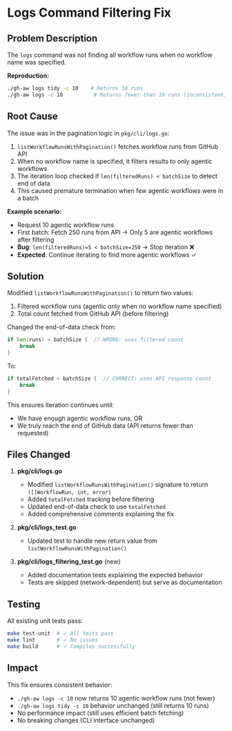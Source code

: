 # Logs Command Filtering Fix

## Problem Description

The `logs` command was not finding all workflow runs when no workflow name was specified.

**Reproduction:**
```bash
./gh-aw logs tidy -c 10    # Returns 10 runs
./gh-aw logs -c 10          # Returns fewer than 10 runs (inconsistent)
```

## Root Cause

The issue was in the pagination logic in `pkg/cli/logs.go`:

1. `listWorkflowRunsWithPagination()` fetches workflow runs from GitHub API
2. When no workflow name is specified, it filters results to only agentic workflows
3. The iteration loop checked if `len(filteredRuns) < batchSize` to detect end of data
4. This caused premature termination when few agentic workflows were in a batch

**Example scenario:**
- Request 10 agentic workflow runs
- First batch: Fetch 250 runs from API → Only 5 are agentic workflows after filtering
- **Bug**: `len(filteredRuns)=5 < batchSize=250` → Stop iteration ❌
- **Expected**: Continue iterating to find more agentic workflows ✓

## Solution

Modified `listWorkflowRunsWithPagination()` to return two values:
1. Filtered workflow runs (agentic only when no workflow name specified)
2. Total count fetched from GitHub API (before filtering)

Changed the end-of-data check from:
```go
if len(runs) < batchSize {  // WRONG: uses filtered count
    break
}
```

To:
```go
if totalFetched < batchSize {  // CORRECT: uses API response count
    break
}
```

This ensures iteration continues until:
- We have enough agentic workflow runs, OR
- We truly reach the end of GitHub data (API returns fewer than requested)

## Files Changed

1. **pkg/cli/logs.go**
   - Modified `listWorkflowRunsWithPagination()` signature to return `([]WorkflowRun, int, error)`
   - Added `totalFetched` tracking before filtering
   - Updated end-of-data check to use `totalFetched`
   - Added comprehensive comments explaining the fix

2. **pkg/cli/logs_test.go**
   - Updated test to handle new return value from `listWorkflowRunsWithPagination()`

3. **pkg/cli/logs_filtering_test.go** (new)
   - Added documentation tests explaining the expected behavior
   - Tests are skipped (network-dependent) but serve as documentation

## Testing

All existing unit tests pass:
```bash
make test-unit  # ✓ All tests pass
make lint       # ✓ No issues
make build      # ✓ Compiles successfully
```

## Impact

This fix ensures consistent behavior:
- `./gh-aw logs -c 10` now returns 10 agentic workflow runs (not fewer)
- `./gh-aw logs tidy -c 10` behavior unchanged (still returns 10 runs)
- No performance impact (still uses efficient batch fetching)
- No breaking changes (CLI interface unchanged)
